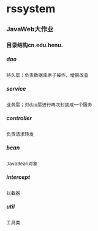 # rssystem
### JavaWeb大作业
#### 目录结构cn.edu.henu.
##### dao
    持久层；负责数据库原子操作，增删改查
##### service
    业务层；对dao层进行再次封装成一个服务
##### controller
    负责请求转发
##### bean
    JavaBean对象
##### intercept
    拦截器
##### util
    工具类